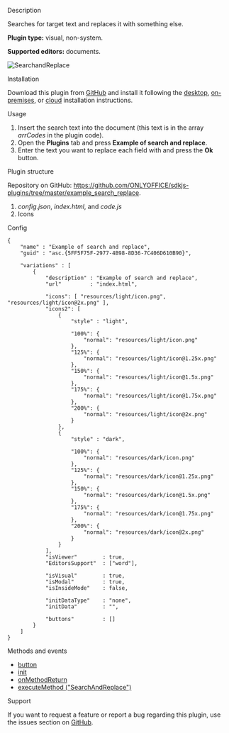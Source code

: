 Description

Searches for target text and replaces it with something else.

**Plugin type:** visual, non-system.

**Supported editors:** documents.

![SearchandReplace](/assets/images/plugins/gifs/search-and-replace.gif)

Installation

Download this plugin from [GitHub](https://github.com/ONLYOFFICE/sdkjs-plugins/tree/master/example_search_replace) and install it following the [desktop](/plugin/installation/desktop), [on-premises](/plugin/installation/onpremises), or [cloud](/plugin/installation/cloud) installation instructions.

Usage

1. Insert the search text into the document (this text is in the array *arrCodes* in the plugin code).
2. Open the **Plugins** tab and press **Example of search and replace**.
3. Enter the text you want to replace each field with and press the **Ok** button.

Plugin structure

Repository on GitHub: <https://github.com/ONLYOFFICE/sdkjs-plugins/tree/master/example_search_replace>.

1. *config.json*, *index.html*, and *code.js*
2. Icons

Config

```
{
    "name" : "Example of search and replace",
    "guid" : "asc.{5FF5F75F-2977-4B98-8D36-7C406D610B90}",

    "variations" : [
        {
            "description" : "Example of search and replace",
            "url"         : "index.html",

            "icons": [ "resources/light/icon.png", "resources/light/icon@2x.png" ],
            "icons2": [
                {
                    "style" : "light",
                    
                    "100%": {
                        "normal": "resources/light/icon.png"
                    },
                    "125%": {
                        "normal": "resources/light/icon@1.25x.png"
                    },
                    "150%": {
                        "normal": "resources/light/icon@1.5x.png"
                    },
                    "175%": {
                        "normal": "resources/light/icon@1.75x.png"
                    },
                    "200%": {
                        "normal": "resources/light/icon@2x.png"
                    }
                },
                {
                    "style" : "dark",
                    
                    "100%": {
                        "normal": "resources/dark/icon.png"
                    },
                    "125%": {
                        "normal": "resources/dark/icon@1.25x.png"
                    },
                    "150%": {
                        "normal": "resources/dark/icon@1.5x.png"
                    },
                    "175%": {
                        "normal": "resources/dark/icon@1.75x.png"
                    },
                    "200%": {
                        "normal": "resources/dark/icon@2x.png"
                    }
                }
            ],
            "isViewer"        : true,
            "EditorsSupport"  : ["word"],

            "isVisual"        : true,
            "isModal"         : true,
            "isInsideMode"    : false,

            "initDataType"    : "none",
            "initData"        : "",

            "buttons"         : []
        }
    ]
}
```

Methods and events

* [button](/plugin/events/button)
* [init](/plugin/events/init)
* [onMethodReturn](/plugin/events/onmethodreturn)
* [executeMethod ("SearchAndReplace")](/plugin/executemethod/text/searchandreplace)

Support

If you want to request a feature or report a bug regarding this plugin, use the issues section on [GitHub](https://github.com/ONLYOFFICE/sdkjs-plugins/issues).
